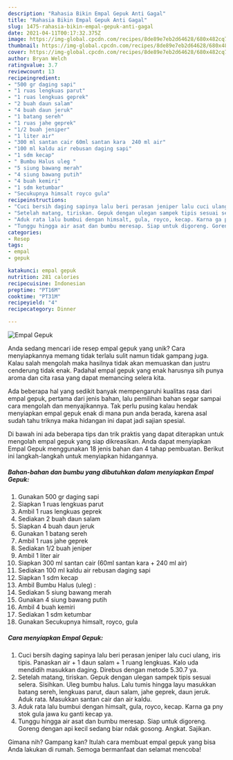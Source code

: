 ```yaml
---
description: "Rahasia Bikin Empal Gepuk Anti Gagal"
title: "Rahasia Bikin Empal Gepuk Anti Gagal"
slug: 1475-rahasia-bikin-empal-gepuk-anti-gagal
date: 2021-04-11T00:17:32.375Z
image: https://img-global.cpcdn.com/recipes/8de89e7eb2d64628/680x482cq70/empal-gepuk-foto-resep-utama.jpg
thumbnail: https://img-global.cpcdn.com/recipes/8de89e7eb2d64628/680x482cq70/empal-gepuk-foto-resep-utama.jpg
cover: https://img-global.cpcdn.com/recipes/8de89e7eb2d64628/680x482cq70/empal-gepuk-foto-resep-utama.jpg
author: Bryan Welch
ratingvalue: 3.7
reviewcount: 13
recipeingredient:
- "500 gr daging sapi"
- "1 ruas lengkuas parut"
- "1 ruas lengkuas geprek"
- "2 buah daun salam"
- "4 buah daun jeruk"
- "1 batang sereh"
- "1 ruas jahe geprek"
- "1/2 buah jeniper"
- "1 liter air"
- "300 ml santan cair 60ml santan kara  240 ml air"
- "100 ml kaldu air rebusan daging sapi"
- "1 sdm kecap"
- " Bumbu Halus uleg "
- "5 siung bawang merah"
- "4 siung bawang putih"
- "4 buah kemiri"
- "1 sdm ketumbar"
- "Secukupnya himsalt royco gula"
recipeinstructions:
- "Cuci bersih daging sapinya lalu beri perasan jeniper lalu cuci ulang, iris tipis. Panaskan air + 1 daun salam + 1 ruang lengkuas. Kalo uda mendidih masukkan daging. Direbus dengan metode 5.30.7 ya."
- "Setelah matang, tiriskan. Gepuk dengan ulegan sampek tipis sesuai selera. Sisihkan. Uleg bumbu halus. Lalu tumis hingga layu masukkan batang sereh, lengkuas parut, daun salam, jahe geprek, daun jeruk. Aduk rata. Masukkan santan cair dan air kaldu."
- "Aduk rata lalu bumbui dengan himsalt, gula, royco, kecap. Karna ga pny stok gula jawa ku ganti kecap ya."
- "Tunggu hingga air asat dan bumbu meresap. Siap untuk digoreng. Goreng dengan api kecil sedang biar ndak gosong. Angkat. Sajikan."
categories:
- Resep
tags:
- empal
- gepuk

katakunci: empal gepuk 
nutrition: 281 calories
recipecuisine: Indonesian
preptime: "PT16M"
cooktime: "PT31M"
recipeyield: "4"
recipecategory: Dinner

---
```



![Empal Gepuk](https://img-global.cpcdn.com/recipes/8de89e7eb2d64628/680x482cq70/empal-gepuk-foto-resep-utama.jpg)

Anda sedang mencari ide resep empal gepuk yang unik? Cara menyiapkannya memang tidak terlalu sulit namun tidak gampang juga. Kalau salah mengolah maka hasilnya tidak akan memuaskan dan justru cenderung tidak enak. Padahal empal gepuk yang enak harusnya sih punya aroma dan cita rasa yang dapat memancing selera kita.



Ada beberapa hal yang sedikit banyak mempengaruhi kualitas rasa dari empal gepuk, pertama dari jenis bahan, lalu pemilihan bahan segar sampai cara mengolah dan menyajikannya. Tak perlu pusing kalau hendak menyiapkan empal gepuk enak di mana pun anda berada, karena asal sudah tahu triknya maka hidangan ini dapat jadi sajian spesial.


Di bawah ini ada beberapa tips dan trik praktis yang dapat diterapkan untuk mengolah empal gepuk yang siap dikreasikan. Anda dapat menyiapkan Empal Gepuk menggunakan 18 jenis bahan dan 4 tahap pembuatan. Berikut ini langkah-langkah untuk menyiapkan hidangannya.

<!--inarticleads1-->

##### Bahan-bahan dan bumbu yang dibutuhkan dalam menyiapkan Empal Gepuk:

1. Gunakan 500 gr daging sapi
1. Siapkan 1 ruas lengkuas parut
1. Ambil 1 ruas lengkuas geprek
1. Sediakan 2 buah daun salam
1. Siapkan 4 buah daun jeruk
1. Gunakan 1 batang sereh
1. Ambil 1 ruas jahe geprek
1. Sediakan 1/2 buah jeniper
1. Ambil 1 liter air
1. Siapkan 300 ml santan cair (60ml santan kara + 240 ml air)
1. Sediakan 100 ml kaldu air rebusan daging sapi
1. Siapkan 1 sdm kecap
1. Ambil  Bumbu Halus (uleg) :
1. Sediakan 5 siung bawang merah
1. Gunakan 4 siung bawang putih
1. Ambil 4 buah kemiri
1. Sediakan 1 sdm ketumbar
1. Gunakan Secukupnya himsalt, royco, gula




<!--inarticleads2-->

##### Cara menyiapkan Empal Gepuk:

1. Cuci bersih daging sapinya lalu beri perasan jeniper lalu cuci ulang, iris tipis. Panaskan air + 1 daun salam + 1 ruang lengkuas. Kalo uda mendidih masukkan daging. Direbus dengan metode 5.30.7 ya.
1. Setelah matang, tiriskan. Gepuk dengan ulegan sampek tipis sesuai selera. Sisihkan. Uleg bumbu halus. Lalu tumis hingga layu masukkan batang sereh, lengkuas parut, daun salam, jahe geprek, daun jeruk. Aduk rata. Masukkan santan cair dan air kaldu.
1. Aduk rata lalu bumbui dengan himsalt, gula, royco, kecap. Karna ga pny stok gula jawa ku ganti kecap ya.
1. Tunggu hingga air asat dan bumbu meresap. Siap untuk digoreng. Goreng dengan api kecil sedang biar ndak gosong. Angkat. Sajikan.




Gimana nih? Gampang kan? Itulah cara membuat empal gepuk yang bisa Anda lakukan di rumah. Semoga bermanfaat dan selamat mencoba!
